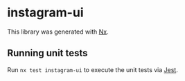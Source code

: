 # instagram-ui

This library was generated with [Nx](https://nx.dev).

## Running unit tests

Run `nx test instagram-ui` to execute the unit tests via [Jest](https://jestjs.io).
